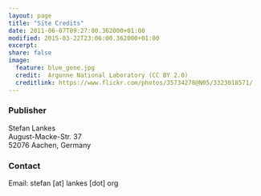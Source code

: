 ```yaml
---
layout: page
title: "Site Credits"
date: 2011-06-07T09:27:00.362000+01:00 
modified: 2015-03-22T23:06:00.362000+01:00
excerpt:
share: false
image:
  feature: blue_gene.jpg
  credit:  Argonne National Laboratory (CC BY 2.0)
  creditlink: https://www.flickr.com/photos/35734278@N05/3323018571/
---
```


### Publisher

Stefan Lankes<br>
August-Macke-Str. 37<br>
52076 Aachen, Germany

### Contact

Email: stefan [at] lankes [dot] org

